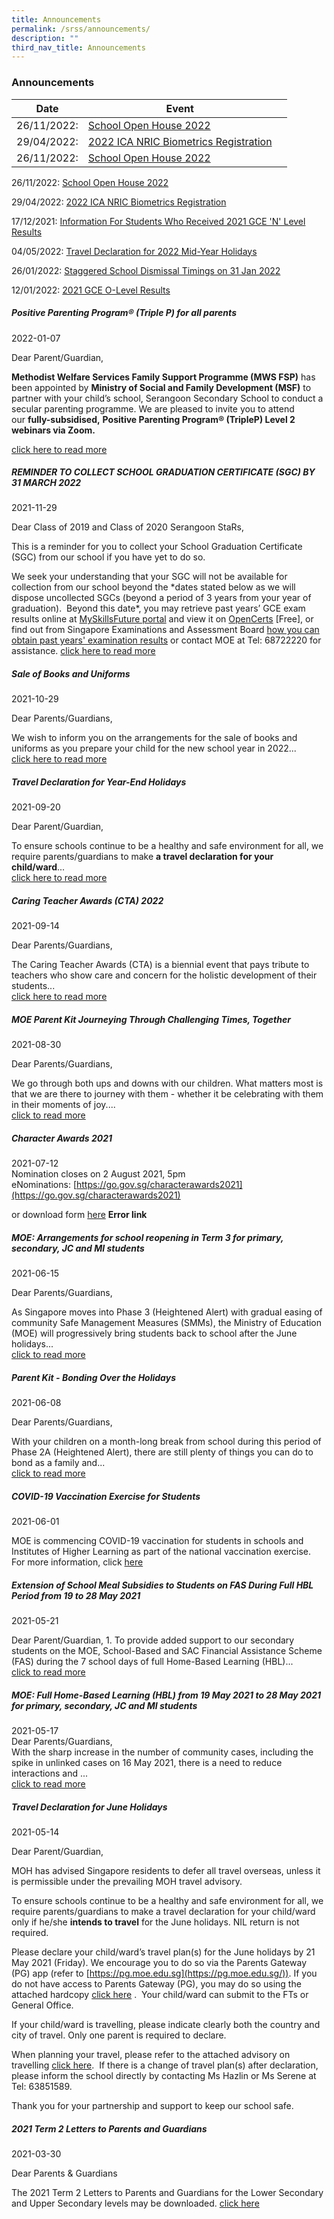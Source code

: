 ```yaml
---
title: Announcements
permalink: /srss/announcements/
description: ""
third_nav_title: Announcements
---
```

### Announcements



| Date | Event ||
| -------- | -------- | -------- |
| 26/11/2022:     | [School Open House 2022](https://moe-serangoonsec-staging.netlify.app/announcements/announcements/open-house-2022/)    ||
| 29/04/2022: | [2022 ICA NRIC Biometrics Registration](https://moe-serangoonsec-staging.netlify.app/announcements/announcements/nric-biometrics-reg/) |  |
| 26/11/2022:     | [School Open House 2022](https://moe-serangoonsec-staging.netlify.app/announcements/announcements/open-house-2022/)    ||


26/11/2022: [School Open House 2022](https://moe-serangoonsec-staging.netlify.app/announcements/announcements/open-house-2022/)

29/04/2022: [2022 ICA NRIC Biometrics Registration](https://moe-serangoonsec-staging.netlify.app/announcements/announcements/nric-biometrics-reg/)

17/12/2021: [Information For Students Who Received 2021 GCE 'N' Level Results](https://moe-serangoonsec-staging.netlify.app/announcements/information-n-level-results/)

04/05/2022: [Travel Declaration for 2022 Mid-Year Holidays](https://moe-serangoonsec-staging.netlify.app/announcements/announcements/td-2022-mid/)


26/01/2022: [Staggered School Dismissal Timings on 31 Jan 2022](https://moe-serangoonsec-staging.netlify.app/announcements/announcements/staggered-dismissal-2022/)


12/01/2022: [2021 GCE O-Level Results](https://moe-serangoonsec-staging.netlify.app/announcements/o-level-results/)

 
##### Positive Parenting Program® (Triple P) for all parents
 
 2022-01-07

Dear Parent/Guardian, 

**Methodist Welfare Services Family Support Programme (MWS FSP)** has been appointed by **Ministry of Social and Family Development (MSF)** to partner with your child’s school, Serangoon Secondary School to conduct a secular parenting programme. We are pleased to invite you to attend our **fully-subsidised,** **Positive Parenting Program® (TripleP) Level 2 webinars via Zoom.**

[click here to read more](https://moe-serangoonsec-staging.netlify.app/announcements/triplep-webinars/)

#####  REMINDER TO COLLECT SCHOOL GRADUATION CERTIFICATE (SGC) BY 31 MARCH 2022

2021-11-29

Dear Class of 2019 and Class of 2020 Serangoon StaRs,

This is a reminder for you to collect your School Graduation Certificate (SGC) from our school if you have yet to do so. 

We seek your understanding that your SGC will not be available for collection from our school beyond the \*dates stated below as we will dispose uncollected SGCs (beyond a period of 3 years from your year of graduation).  Beyond this date\*, you may retrieve past years’ GCE exam results online at [MySkillsFuture portal](http://www.myskillsfuture.gov.sg/content/portal/en/individual/skills-passport.html) and view it on [OpenCerts](http://www.opencerts.io/) \[Free\], or find out from Singapore Examinations and Assessment Board [how you can obtain past years' examination results](https://www.seab.gov.sg/home/services/purchase-of-statements-of-results) or contact MOE at Tel: 68722220 for assistance.
[click here to read more](https://moe-serangoonsec-staging.netlify.app/announcements/graduation-certificate)

##### Sale of Books and Uniforms
2021-10-29

Dear Parents/Guardians,

We wish to inform you on the arrangements for the sale of books and uniforms as you prepare your child for the new school year in 2022...<br>
[click here to read more](https://moe-serangoonsec-staging.netlify.app/announcements/book-and-uniform)

##### Travel Declaration for Year-End Holidays
2021-09-20

Dear Parent/Guardian,

To ensure schools continue to be a healthy and safe environment for all, we require parents/guardians to make **a travel declaration for your child/ward**... <br>
[click here to read more](https://moe-serangoonsec-staging.netlify.app/announcements/travel-declaration-eoy-hol/)

##### Caring Teacher Awards (CTA) 2022
2021-09-14

Dear Parents/Guardians,

The Caring Teacher Awards (CTA) is a biennial event that pays tribute to teachers who show care and concern for the holistic development of their students... <br>
[click here to read more](https://moe-serangoonsec-staging.netlify.app/announcements/caring-teacher-award-2022)

##### MOE Parent Kit Journeying Through Challenging Times, Together
2021-08-30

Dear Parents/Guardians,

We go through both ups and downs with our children. What matters most is that we are there to journey with them - whether it be celebrating with them in their moments of joy.... <br>
[click to read more](https://moe-serangoonsec-staging.netlify.app/announcements/moe-parent-kit)

##### Character Awards 2021
2021-07-12 <br>
Nomination closes on 2 August 2021, 5pm <br>
eNominations: [https://go.gov.sg/characterawards2021](https://go.gov.sg/characterawards2021) 

or download form [here](http://serangoonsec-moe-edu-sg-admin.cwp.sg/qql/slot/u179/Announcements/Character%20Awards%202021/Character_Awards_2021_Nomination_Form_Public.docx) **Error link**

##### MOE: Arrangements for school reopening in Term 3 for primary, secondary, JC and MI students
2021-06-15

Dear Parents/Guardians,

As Singapore moves into Phase 3 (Heightened Alert) with gradual easing of community Safe Management Measures (SMMs), the Ministry of Education (MOE) will progressively bring students back to school after the June holidays...<br>
[click to read more](https://moe-serangoonsec-staging.netlify.app/announcements/arrangements)

##### Parent Kit - Bonding Over the Holidays
2021-06-08

Dear Parents/Guardians, 

With your children on a month-long break from school during this period of Phase 2A (Heightened Alert), there are still plenty of things you can do to bond as a family and...<br>
[click to read more](https://moe-serangoonsec-staging.netlify.app/announcements/parent-kit-bonding)

##### COVID-19 Vaccination Exercise for Students
2021-06-01

MOE is commencing COVID-19 vaccination for students in schools and Institutes of Higher Learning as part of the national vaccination exercise. For more information, click [here](https://sites.google.com/moe.edu.sg/ssscovidmatters/home)

##### Extension of School Meal Subsidies to Students on FAS During Full HBL Period from 19 to 28 May 2021
2021-05-21

Dear Parent/Guardian,
1\. To provide added support to our secondary students on the MOE, School-Based and SAC Financial Assistance Scheme (FAS) during the 7 school days of full Home-Based Learning (HBL)...<br>
[click to read more](https://moe-serangoonsec-staging.netlify.app/announcements/extention-of-school-meal-subsidies-on-fas)

##### MOE: Full Home-Based Learning (HBL) from 19 May 2021 to 28 May 2021 for primary, secondary, JC and MI students
2021-05-17 <br>
Dear Parents/Guardians, <br>
With the sharp increase in the number of community cases, including the spike in unlinked cases on 16 May 2021, there is a need to reduce interactions and ...<br>
[click to read more](https://moe-serangoonsec-staging.netlify.app/announcements/full-hbl)

##### Travel Declaration for June Holidays
2021-05-14

Dear Parent/Guardian,

MOH has advised Singapore residents to defer all travel overseas, unless it is permissible under the prevailing MOH travel advisory.

To ensure schools continue to be a healthy and safe environment for all, we require parents/guardians to make a travel declaration for your child/ward only if he/she **intends to travel** for the June holidays. NIL return is not required.

Please declare your child/ward’s travel plan(s) for the June holidays by 21 May 2021 (Friday). We encourage you to do so via the Parents Gateway (PG) app (refer to [https://pg.moe.edu.sg](https://pg.moe.edu.sg/)). If you do not have access to Parents Gateway (PG), you may do so using the attached hardcopy [click here](/files/SSS_Travel%20Declaration%20for%20June%202021%20Holidays_Hardcopy%20Ltr%20to%20Parents%20and%20Guardians.pdf) .  Your child/ward can submit to the FTs or General Office.

If your child/ward is travelling, please indicate clearly both the country and city of travel. Only one parent is required to declare.

When planning your travel, please refer to the attached advisory on travelling [click here](/files/Advisory%20on%20Travel%20June%202021.pdf).  If there is a change of travel plan(s) after declaration, please inform the school directly by contacting Ms Hazlin or Ms Serene at Tel: 63851589.

Thank you for your partnership and support to keep our school safe.

##### 2021 Term 2 Letters to Parents and Guardians
2021-03-30

Dear Parents & Guardians

The 2021 Term 2 Letters to Parents and Guardians for the Lower Secondary and Upper Secondary levels may be downloaded. [click here](https://moe-serangoonsec-staging.netlify.app/parents-and-students/letters-to-parent-and-guardians/)